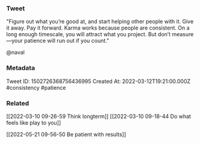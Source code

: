 ### Tweet
"Figure out what you’re good at, and start helping other people with it. Give it away. Pay it forward. Karma works because people are consistent. On a long enough timescale, you will attract what you project. But don’t measure—your patience will run out if you count."

@naval

### Metadata
Tweet ID: 1502726368756436995
Created At: 2022-03-12T19:21:00.000Z
#consistency
#patience 

### Related
[[2022-03-10 09-26-59 Think longterm]]
[[2022-03-10 09-18-44 Do what feels like play to you]]

[[2022-05-21 09-56-50 Be patient with results]]

